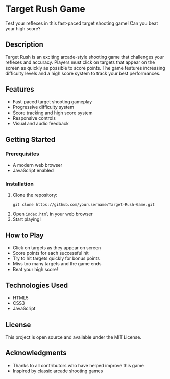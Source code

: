 # Target Rush Game

Test your reflexes in this fast-paced target shooting game! Can you beat your high score?

## Description
Target Rush is an exciting arcade-style shooting game that challenges your reflexes and accuracy. Players must click on targets that appear on the screen as quickly as possible to score points. The game features increasing difficulty levels and a high score system to track your best performances.

## Features
- Fast-paced target shooting gameplay
- Progressive difficulty system
- Score tracking and high score system
- Responsive controls
- Visual and audio feedback

## Getting Started
### Prerequisites
- A modern web browser
- JavaScript enabled

### Installation
1. Clone the repository:
   ```
   git clone https://github.com/yourusername/Target-Rush-Game.git
   ```
2. Open `index.html` in your web browser
3. Start playing!

## How to Play
- Click on targets as they appear on screen
- Score points for each successful hit
- Try to hit targets quickly for bonus points
- Miss too many targets and the game ends
- Beat your high score!

## Technologies Used
- HTML5
- CSS3
- JavaScript

## License
This project is open source and available under the MIT License.

## Acknowledgments
- Thanks to all contributors who have helped improve this game
- Inspired by classic arcade shooting games
